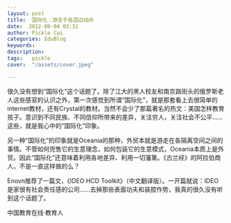 ```yaml
---
layout: post  
title:  国际化：游走于各国边线间  
date:  2012-09-04 03:31  
author: Pickle Cai  
categories: EduBlog  
keywords: 
description:   
tags:	pickle   
cover:  "/assets/cover.jpeg"  

---  
```

    
 很久没有想到“国际化”这个话题了。除了江大的黑人校友和南京路街头的俄罗斯老人这些感官的认识之外，第一次感觉到所谓“国际化”，就是那套看上去很简单的internet教材，还有Crystal的教材。当然不会少了那篇著名的热文：美国怎样教育孩子。意识到不同民族、不同信仰所带来的差异，关注穷人，关注社会不公平……这些，就是我心中的“国际化”印象。

另一种“国际化”的印象就是Oceania的那种，外贸本就是游走在各隔离空间之间的事情。不管如何兜售它的生意理念，如何包装它的生意模式，Oceania本质上是外贸。因此“国际化”还意味着利用各地差异、利用一切藩篱。《古兰经》的阿拉伯商人，不是一直这样做的么？

Enovn推荐了一篇文，《IDEO HCD Toolkit》（中文翻译版）。一开篇就说：IDEO是家很有社会责任感的公司……去掉那些表面功夫和装腔作势，我真的很久没有听到这个话题了。



								

		    
 中国教育在线·教育人

